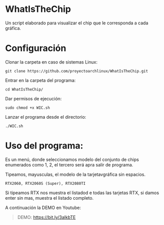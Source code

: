 # WhatIsTheChip

Un script elaborado para visualizar el chip que le corresponda a cada gráfica.

# Configuración

Clonar la carpeta en caso de sistemas Linux:

`git clone https://github.com/proyectoarchlinux/WhatIsTheChip.git`

Entrar en la carpeta del programa:

`cd WhatIsTheChip/`

Dar permisos de ejecución:

`sudo chmod +x WIC.sh`

Lanzar el programa desde el directorio:

`./WIC.sh`

# Uso del programa:

Es un menú, donde seleccionamos modelo del conjunto de chips enumerados como 1, 2, el tercero será apra salir de programa.

Tipeamos, mayusculas, el modelo de la tarjetavgráfica sin espacios.

`RTX2060, RTX2060S (Super), RTX2080TI`

Si tipeamos RTX nos muestra el listadod e todas las tarjetas RTX, si damos enter sin mas, muestra el listado completo.

A continuación la DEMO en Youtube:

> DEMO: <a>https://bit.ly/3alkbTE</a>
